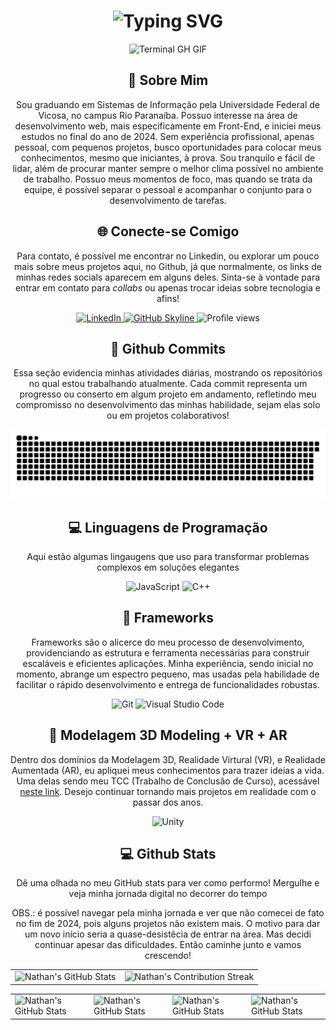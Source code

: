 <!-- 
![banner](https://user-images.githubusercontent.com/87106760/196966560-19ed008e-49c9-4014-85d1-f8a66fdcf84b.png)

 <h1 align="center">Olá, Aqui é o Nathan Monteiro!</h1>

![Profile Views](https://komarev.com/ghpvc/?username=nathanmontt&color=red&style=for-the-badge)

- 🔭 Atualmente, estou trabalhando **com projetos pessoais na busca de crescer mais meu repertório e meus conhecimento na área.**

- 📫 Como contatar: **contato.mont@gmail.com**

- 📄 Sobre minhas experiências: No momento, não possuo experiência de mercado na área. Busco oportunidade para que isso mude. Possuo grande vontade de aprendizado e vontade de cumprir novos desafios

<h3 align="left">Conecte-se comigo:</h3>
<p align="left">
<a href="https://twitter.com/nathanmontt" target="blank"><img align="center" src="https://raw.githubusercontent.com/rahuldkjain/github-profile-readme-generator/master/src/images/icons/Social/twitter.svg" alt="nathanmontt" height="30" width="40" /></a>
<a href="https://linkedin.com/in/nathan-monteiro" target="blank"><img align="center" src="https://raw.githubusercontent.com/rahuldkjain/github-profile-readme-generator/master/src/images/icons/Social/linked-in-alt.svg" alt="nathan-monteiro" height="30" width="40" /></a>
<a href="https://instagram.com/nathanmontt" target="blank"><img align="center" src="https://raw.githubusercontent.com/rahuldkjain/github-profile-readme-generator/master/src/images/icons/Social/instagram.svg" alt="nathanmontt" height="30" width="40" /></a>
</p>

<h3 align="left">Linguagens e Ferramentas:</h3>
<p align="left">
 </a> <a href="https://www.w3schools.com/css/" target="_blank" rel="noreferrer"> <img src="https://raw.githubusercontent.com/devicons/devicon/master/icons/css3/css3-original-wordmark.svg" alt="css3" width="40" height="40"/>
 </a> <a href="https://www.figma.com/" target="_blank" rel="noreferrer"> <img src="https://www.vectorlogo.zone/logos/figma/figma-icon.svg" alt="figma" width="40" height="40"/> </a>
 <a href="https://www.w3.org/html/" target="_blank" rel="noreferrer"> <img src="https://raw.githubusercontent.com/devicons/devicon/master/icons/html5/html5-original-wordmark.svg" alt="html5" width="40" height="40"/> </a>
 <a href="https://developer.mozilla.org/en-US/docs/Web/JavaScript" target="_blank" rel="noreferrer"> <img src="https://raw.githubusercontent.com/devicons/devicon/master/icons/javascript/javascript-original.svg" alt="javascript" width="40" height="40"/> </a>
 <a href="https://sass-lang.com" target="_blank" rel="noreferrer"> <img src="https://raw.githubusercontent.com/devicons/devicon/master/icons/sass/sass-original.svg" alt="sass" width="40" height="40"/> </a> </p>

<p>&nbsp;<img align="center" src="https://github-readme-stats.vercel.app/api?username=nathanmontt&show_icons=true&locale=en" alt="nathanmontt" /></p>
-->

<div align="center">
    <h1><img src="https://readme-typing-svg.herokuapp.com?font=Jetbrains+mono&size=30&duration=5000&color=FFFFFF&center=true&vCenter=true&width=400&lines=Olá!+Me+chamo+Nathan!;E+esse+é+meu+Github!;" alt="Typing SVG"/></h1>
    <p><img src="termina-gh.gif" alt="Terminal GH GIF" /></p>
</div>

<div align="center">
    <h2>🚀 Sobre Mim</h2>
<!--     <p><img src="termina-gh.gif" alt="Terminal GH GIF" /></p> -->
    <p> Sou graduando em Sistemas de Informação pela Universidade Federal de Vicosa, no campus Rio Paranaíba. Possuo interesse na área de desenvolvimento web, mais especificamente em Front-End, e iniciei meus estudos no final do ano de 2024. Sem experiência profissional, apenas pessoal, com pequenos projetos, busco oportunidades para colocar meus conhecimentos, mesmo que iniciantes, à prova. Sou tranquilo e fácil de lidar, além de procurar manter sempre o melhor clima possível no ambiente de trabalho. Possuo meus momentos de foco, mas quando se trata da equipe, é possível separar o pessoal e acompanhar o conjunto para o desenvolvimento de tarefas. </p>
</div>

<div align="center">
<h2 align="center" class="section-heading">🌐 Conecte-se Comigo</h2>
<p> Para contato, é possível me encontrar no Linkedin, ou explorar um pouco mais sobre meus projetos aqui, no Github, já que normalmente, os links de minhas redes socials aparecem em alguns deles. Sinta-se à vontade para entrar em contato para <em>collabs</em> ou apenas trocar ideias sobre tecnologia e afins! </p>
<div align="center">
    <a href="https://www.linkedin.com/in/nathan-monteiro/">
        <img src="https://img.shields.io/badge/Nathan_Monteiro-0077B5?style=for-the-badge&logo=linkedin&logoColor=white" alt="LinkedIn"/>
      </a>
    <a href="https://github.com/nathanmontt" target="_blank">
        <img src="https://img.shields.io/badge/View%20on%20GitHub-%230077B5.svg?&style=for-the-badge&logo=github&logoColor=white" alt="GitHub Skyline"/>
    </a>
    <img src="https://komarev.com/ghpvc/?username=nathanmontt&style=for-the-badge" alt="Profile views" />
</div>

<div align="center">
  <h2>🚀 Github Commits</h2>
    <p>Essa seção evidencia minhas atividades diárias, mostrando os repositórios no qual estou trabalhando atualmente. Cada commit representa um progresso ou conserto em algum projeto em andamento, refletindo meu compromisso no desenvolvimento das minhas habilidade, sejam elas solo ou em projetos colaborativos!</p>
  <img src="https://raw.githubusercontent.com/zanepearton/zanepearton/output/github-contribution-grid-snake-dark.svg#gh-dark-mode-only" alt="GitHub Contribution Grid Snake Animation Dark Mode"/>
<!--   <img src="https://raw.githubusercontent.com/zanepearton/zanepearton/output/github-contribution-grid-snake.svg#gh-light-mode-only" alt="GitHub Contribution Grid Snake Animation Light Mode"/> -->
</div>

<h2 align="center" class="section-heading">💻 Linguagens de Programação</h2>
<p> Aqui estão algumas lingaugens que uso para transformar problemas complexos em soluções elegantes </p>
<div align="center">
    <img src="https://img.shields.io/badge/JavaScript-F7DF1E?style=for-the-badge&logo=javascript&logoColor=black" alt="JavaScript"/>
    <img src="https://img.shields.io/badge/C%2B%2B-00599C?style=for-the-badge&logo=c%2B%2B&logoColor=white" alt="C++"/>
</div>
<!-- <h2 align="center" class="section-heading">☁️ Cloud Technologies</h2>
<p>In the dynamic realm of cloud computing, I am proficient in leveraging leading cloud platforms and technologies to architect, deploy, and manage scalable, highly available, and fault-tolerant systems. Here's a glance at the cloud technologies I specialize in:</p>
<div align="center">
  <img src="https://img.shields.io/badge/AWS-FF9900?style=for-the-badge&logo=amazonaws&logoColor=white" alt="AWS" />
  <img src="https://img.shields.io/badge/Azure-0089D6?style=for-the-badge&logo=microsoftazure&logoColor=white" alt="Azure"/>
  <img src="https://img.shields.io/badge/GCP-4285F4?style=for-the-badge&logo=googlecloud&logoColor=white" alt="GCP"/>
  <img src="https://img.shields.io/badge/Terraform-623CE4?style=for-the-badge&logo=terraform&logoColor=white" alt="Terraform"/>
  <img src="https://img.shields.io/badge/Docker-2496ED?style=for-the-badge&logo=docker&logoColor=white" alt="Docker"/>
  <img src="https://img.shields.io/badge/Jenkins-D24939?style=for-the-badge&logo=jenkins&logoColor=white" alt="Jenkins"/>
  <img src="https://img.shields.io/badge/Salesforce-00A1E0?style=for-the-badge&logo=salesforce&logoColor=white" alt="Salesforce"/>
</div> -->

<h2 align="center" class="section-heading">🔧 Frameworks</h2>
<p>Frameworks são o alicerce do meu processo de desenvolvimento, providenciando as estrutura e ferramenta necessárias para construir escaláveis e eficientes aplicações. Minha experiência, sendo inicial no momento, abrange um espectro pequeno, mas usadas pela habilidade de facilitar o rápido desenvolvimento e entrega de funcionalidades robustas. </p>
<div align="center">
<!--   <img src="https://img.shields.io/badge/React-20232A?style=for-the-badge&logo=react&logoColor=61DAFB" alt="React"/>
  <img src="https://img.shields.io/badge/Svelte-FF3E00?style=for-the-badge&logo=svelte&logoColor=white" alt="Svelte"/>
  <img src="https://img.shields.io/badge/TensorFlow-FF6F00?style=for-the-badge&logo=tensorflow&logoColor=white" alt="TensorFlow"/>
  <img src="https://img.shields.io/badge/npm-CB3837?style=for-the-badge&logo=npm&logoColor=white" alt="npm"/> -->
  <img src="https://img.shields.io/badge/Git-F05032?style=for-the-badge&logo=git&logoColor=white" alt="Git"/>
  <img src="https://img.shields.io/badge/Visual%20Studio%20Code-007ACC?style=for-the-badge&logo=visualstudiocode&logoColor=white" alt="Visual Studio Code"/>
<!--   <img src="https://img.shields.io/badge/Vue.js-4FC08D?style=for-the-badge&logo=vuedotjs&logoColor=white" alt="Vue.js"/>
  <img src="https://img.shields.io/badge/Django-092E20?style=for-the-badge&logo=django&logoColor=green" alt="Django"/>
  <img src="https://img.shields.io/badge/Firebase-FFCA28?style=for-the-badge&logo=firebase&logoColor=white" alt="Firebase"/>
  <img src="https://img.shields.io/badge/Bootstrap-7952B3?style=for-the-badge&logo=bootstrap&logoColor=white" alt="Bootstrap"/>
  <img src="https://img.shields.io/badge/Node.js-339933?style=for-the-badge&logo=nodedotjs&logoColor=white" alt="Node.js"/>
  <img src="https://img.shields.io/badge/Flask-000000?style=for-the-badge&logo=flask&logoColor=white" alt="Flask"/>
  <img src="https://img.shields.io/badge/Flutter-02569B?style=for-the-badge&logo=flutter&logoColor=white" alt="Flutter"/>  -->
</div>

<h2 align="center" class="section-heading">👾 Modelagem 3D Modeling + VR + AR</h2>
<p> Dentro dos domínios da Modelagem 3D, Realidade Virtural (VR), e Realidade Aumentada (AR), eu apliquei meus conhecimentos para trazer ideias a vida. Uma delas sendo meu TCC (Trabalho de Conclusão de Curso), acessável <a href="https://eventos.crp.ufv.br/jogosdigitais/?page_id=1611" target="_blank">neste link</a>. Desejo continuar tornando mais projetos em realidade com o passar dos anos.</p>
<div align="center">
<!--   <img src="https://img.shields.io/badge/Unreal_Engine-313131?style=for-the-badge&logo=unreal-engine&logoColor=white" alt="Unreal Engine"/> -->
  <img src="https://img.shields.io/badge/Unity-000000?style=for-the-badge&logo=unity&logoColor=white" alt="Unity"/>
<!--   <img src="https://img.shields.io/badge/3DS_Max-0696D7?style=for-the-badge&logo=autodesk&logoColor=white" alt="3DS Max"/>
  <img src="https://img.shields.io/badge/Maya-0696D7?style=for-the-badge&logo=autodesk&logoColor=white" alt="Maya"/>
  <img src="https://img.shields.io/badge/Rhino-801010?style=for-the-badge&logo=rhinoceros&logoColor=white" alt="Rhino"/>
  <img src="https://img.shields.io/badge/MeshLab-FF4000?style=for-the-badge" alt="MeshLab"/>
  <img src="https://img.shields.io/badge/ZBrush-5491F1?style=for-the-badge" alt="ZBrush"/>
  <img src="https://img.shields.io/badge/Revit-FF9E0B?style=for-the-badge&logo=autodesk&logoColor=white" alt="Revit"/>
  <img src="https://img.shields.io/badge/ArchiCAD-0081CF?style=for-the-badge" alt="ArchiCAD"/>
  <img src="https://img.shields.io/badge/Oculus-1C1E20?style=for-the-badge&logo=oculus&logoColor=white" alt="Oculus"/> -->
</div>

<div align="center">
    <h2 align="center" class="section-heading"> 💻 Github Stats</h2>
    <p>Dê uma olhada no meu GitHub stats para ver como performo! Mergulhe e veja minha jornada digital no decorrer do tempo</p>
    <p>OBS.: é possível navegar pela minha jornada e ver que não comecei de fato no fim de 2024, pois alguns projetos não existem mais. O motivo para dar um novo início seria a quase-desistêcia de entrar na área. Mas decidi continuar apesar das dificuldades. Então caminhe junto e vamos crescendo!</p>
 <table align="center" width="100%" height="100%" >
    <tr>
       <td><img style="border: none;" src="https://github-profile-summary-cards.vercel.app/api/cards/profile-details?username=nathanmontt&theme=github_dark" alt="Nathan's GitHub Stats"/></td>   
       <td><img style="border: none;" src="https://github-readme-streak-stats.herokuapp.com/?user=nathanmontt&theme=merko" alt="Nathan's Contribution Streak"/></td>
    </tr>
 </table>

 <table align="center" width="100%" height="100%" >
    <tr>
        <td><img style="border: none;" src="https://github-profile-summary-cards.vercel.app/api/cards/stats?username=zanepearton&theme=github_dark" alt="Nathan's GitHub Stats"/></td>
        <td><img style="border: none;" src="https://github-profile-summary-cards.vercel.app/api/cards/productive-time?username=nathanmontt&theme=github_dark&utcOffset=10" alt="Nathan's GitHub Stats"/>
        <td><img style="border: none;" src="https://github-profile-summary-cards.vercel.app/api/cards/repos-per-language?username=nathanmontt&theme=github_dark" alt="Nathan's GitHub Stats"/></td>
        <td><img style="border: none;" src="https://github-profile-summary-cards.vercel.app/api/cards/most-commit-language?username=nathanmontt&theme=github_dark" alt="Nathan's GitHub Stats"/></td>
    </tr>
 </table>
</div>
